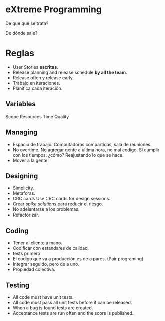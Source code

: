 # eXtreme Programming #

De que que se trata?

De dónde sale?

# Reglas #

- User Stories **escritas**.
- Release planning and release schedule **by all the team**.
- Release often y release early.
- Trabajo en iteraciones.
- Planifica cada iteración.

## Variables ##

Scope
Resources
Time
Quality

## Managing ##

- Espacio de trabajo. Computadoras compartidas, sala de reuniones.
- No overtime. No agregar gente a ultima hora, no mal codigo. Si cumplir
  con los tiempos. ¿cómo? Reajustando lo que se hace.
- Mover a la gente.

## Designing ##

- Simplicity.
- Metaforas.
- CRC cards Use CRC cards for design sessions.
- Crear *spike solutions* para reducir el riesgo.
- No adelantarse a los problemas.
- Refactorizar.

## Coding ## 

- Tener al cliente a mano.
- Codificar con estandares de calidad.
- tests primero
- El codigo que va a producción es de a pares. (Pair programing).
- Integrar seguido, pero de a uno.
- Propiedad colectiva.

## Testing ##

- All code must have unit tests.
- All code must pass all unit tests before it  can
  be released.
- When a bug is found tests are created.
- Acceptance tests are run often and the score
  is published.
